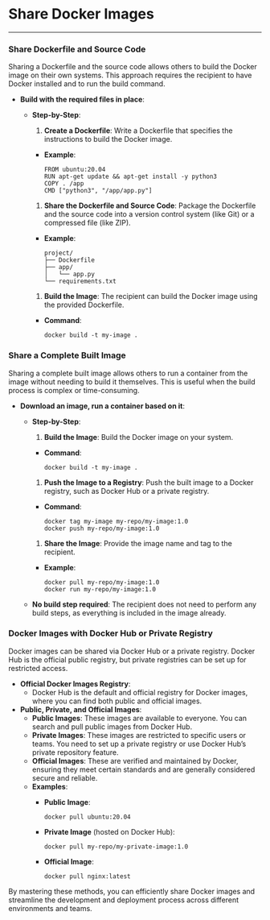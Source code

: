 # Share Docker Images

---

### Share Dockerfile and Source Code

Sharing a Dockerfile and the source code allows others to build the Docker image on their own systems. This approach requires the recipient to have Docker installed and to run the build command.

- **Build with the required files in place**:
    - **Step-by-Step**:
        1. **Create a Dockerfile**: Write a Dockerfile that specifies the instructions to build the Docker image.
        - **Example**:
            
            ```
            FROM ubuntu:20.04
            RUN apt-get update && apt-get install -y python3
            COPY . /app
            CMD ["python3", "/app/app.py"]
            
            ```
            
        1. **Share the Dockerfile and Source Code**: Package the Dockerfile and the source code into a version control system (like Git) or a compressed file (like ZIP).
        - **Example**:
            
            ```
            project/
            ├── Dockerfile
            ├── app/
            │   └── app.py
            └── requirements.txt
            
            ```
            
        1. **Build the Image**: The recipient can build the Docker image using the provided Dockerfile.
        - **Command**:
            
            ```
            docker build -t my-image .
            
            ```
            

### Share a Complete Built Image

Sharing a complete built image allows others to run a container from the image without needing to build it themselves. This is useful when the build process is complex or time-consuming.

- **Download an image, run a container based on it**:
    - **Step-by-Step**:
        1. **Build the Image**: Build the Docker image on your system.
        - **Command**:
            
            ```
            docker build -t my-image .
            
            ```
            
        1. **Push the Image to a Registry**: Push the built image to a Docker registry, such as Docker Hub or a private registry.
        - **Command**:
            
            ```
            docker tag my-image my-repo/my-image:1.0
            docker push my-repo/my-image:1.0
            
            ```
            
        1. **Share the Image**: Provide the image name and tag to the recipient.
        - **Example**:
            
            ```
            docker pull my-repo/my-image:1.0
            docker run my-repo/my-image:1.0
            
            ```
            
    - **No build step required**: The recipient does not need to perform any build steps, as everything is included in the image already.

### Docker Images with Docker Hub or Private Registry

Docker images can be shared via Docker Hub or a private registry. Docker Hub is the official public registry, but private registries can be set up for restricted access.

- **Official Docker Images Registry**:
    - Docker Hub is the default and official registry for Docker images, where you can find both public and official images.
- **Public, Private, and Official Images**:
    - **Public Images**: These images are available to everyone. You can search and pull public images from Docker Hub.
    - **Private Images**: These images are restricted to specific users or teams. You need to set up a private registry or use Docker Hub’s private repository feature.
    - **Official Images**: These are verified and maintained by Docker, ensuring they meet certain standards and are generally considered secure and reliable.
    - **Examples**:
        - **Public Image**:
        
            
            ```
            docker pull ubuntu:20.04
            
            ```
            
        - **Private Image** (hosted on Docker Hub):
            
            ```
            docker pull my-repo/my-private-image:1.0
            
            ```
            
        - **Official Image**:
            
            ```
            docker pull nginx:latest
            
            ```
            

By mastering these methods, you can efficiently share Docker images and streamline the development and deployment process across different environments and teams.